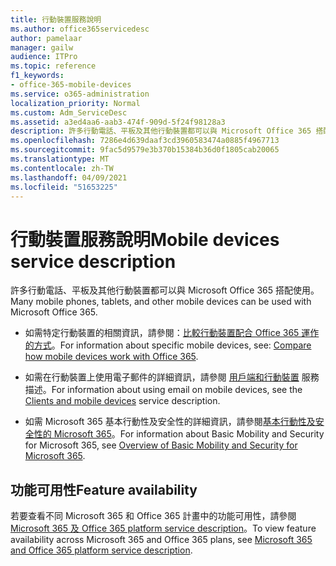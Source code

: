 ```yaml
---
title: 行動裝置服務說明
ms.author: office365servicedesc
author: pamelaar
manager: gailw
audience: ITPro
ms.topic: reference
f1_keywords:
- office-365-mobile-devices
ms.service: o365-administration
localization_priority: Normal
ms.custom: Adm_ServiceDesc
ms.assetid: a3ed4aa6-aab3-474f-909d-5f24f98128a3
description: 許多行動電話、平板及其他行動裝置都可以與 Microsoft Office 365 搭配使用。
ms.openlocfilehash: 7286e4d639daaf3cd3960583474a0885f4967713
ms.sourcegitcommit: 9fac5d9579e3b370b15384b36d0f1805cab20065
ms.translationtype: MT
ms.contentlocale: zh-TW
ms.lasthandoff: 04/09/2021
ms.locfileid: "51653225"
---
```

# <a name="mobile-devices-service-description"></a><span data-ttu-id="348b7-103">行動裝置服務說明</span><span class="sxs-lookup"><span data-stu-id="348b7-103">Mobile devices service description</span></span>

<span data-ttu-id="348b7-104">許多行動電話、平板及其他行動裝置都可以與 Microsoft Office 365 搭配使用。</span><span class="sxs-lookup"><span data-stu-id="348b7-104">Many mobile phones, tablets, and other mobile devices can be used with Microsoft Office 365.</span></span> 
  
- <span data-ttu-id="348b7-105">如需特定行動裝置的相關資訊，請參閱：[比較行動裝置配合 Office 365 運作的方式](https://go.microsoft.com/fwlink/p/?LinkId=282337)。</span><span class="sxs-lookup"><span data-stu-id="348b7-105">For information about specific mobile devices, see: [Compare how mobile devices work with Office 365](https://go.microsoft.com/fwlink/p/?LinkId=282337).</span></span>
    
- <span data-ttu-id="348b7-106">如需在行動裝置上使用電子郵件的詳細資訊，請參閱 [用戶端和行動裝置](../exchange-online-service-description/clients-and-mobile-devices.md) 服務描述。</span><span class="sxs-lookup"><span data-stu-id="348b7-106">For information about using email on mobile devices, see the [Clients and mobile devices](../exchange-online-service-description/clients-and-mobile-devices.md) service description.</span></span> 
    
- <span data-ttu-id="348b7-107">如需 Microsoft 365 基本行動性及安全性的詳細資訊，請參閱[基本行動性及安全性的 Microsoft 365](/microsoft-365/admin/basic-mobility-security/overview)。</span><span class="sxs-lookup"><span data-stu-id="348b7-107">For information about Basic Mobility and Security for Microsoft 365, see [Overview of Basic Mobility and Security for Microsoft 365](/microsoft-365/admin/basic-mobility-security/overview).</span></span>
    
## <a name="feature-availability"></a><span data-ttu-id="348b7-108">功能可用性</span><span class="sxs-lookup"><span data-stu-id="348b7-108">Feature availability</span></span>

<span data-ttu-id="348b7-109">若要查看不同 Microsoft 365 和 Office 365 計畫中的功能可用性，請參閱[Microsoft 365 及 Office 365 platform service description](office-365-platform-service-description.md)。</span><span class="sxs-lookup"><span data-stu-id="348b7-109">To view feature availability across Microsoft 365 and Office 365 plans, see [Microsoft 365 and Office 365 platform service description](office-365-platform-service-description.md).</span></span>
